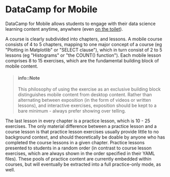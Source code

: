 # DataCamp for Mobile

DataCamp for Mobile allows students to engage with their data science learning
content anytime, anywhere (even [on the
toilet](https://www.datacamp.com/community/blog/mobile-data-science)).

A course is clearly subdivided into chapters, and lessons. A mobile course
consists of 4 to 5 chapters, mapping to one major concept of a course (eg
"Plotting in Matplotlib" or "SELECT clause"), which in turn consist of 2 to 5
lessons (eg "Histograms" or "the COUNT() function"). Each mobile lesson
comprises 8 to 15 exercises, which are the fundamental building block of mobile
content.

> #### info::Note
> This philosophy of using the exercise as an exclusive building block distinguishes mobile content from desktop content. Rather than alternating between exposition (in the form of videos or written lessons), and interactive exercises, exposition should be kept to a bare minimum - always prefer showing over telling.

The last lesson in every chapter is a practice lesson, which is 10 - 25
exercises. The only material difference between a practice lesson and a course
lesson is that practice lesson exercises usually provide little to no background
context, and should theoretically be doable by anyone who has completed the
course lessons in a given chapter. Practice lessons presented to students in a
random order (in contrast to course lesson exercises, which are always shown in
the order specified in their YAML files). These pools of practice content are
currently embedded within courses, but will eventually be extracted into a full
practice-only mode, as well.
